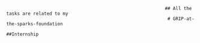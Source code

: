 
                                                               ## All the tasks are related to my
                                                                # GRIP-at-the-sparks-foundation
                                                                      ##Internship
